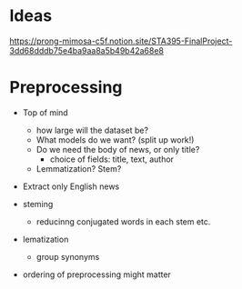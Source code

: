 # Ideas

https://prong-mimosa-c5f.notion.site/STA395-FinalProject-3dd68dddb75e4ba9aa8a5b49b42a68e8

# Preprocessing

- Top of mind 
  - how large will the dataset be? 
  - What models do we want? (split up work!)
  - Do we need the body of news, or only title? 
    - choice of fields: title, text, author 
  - Lemmatization? Stem? 





- Extract only English news 


- steming
  - reducinng conjugated words in each stem etc.  
- lematization 
  - group synonyms 
- ordering of preprocessing might matter 

